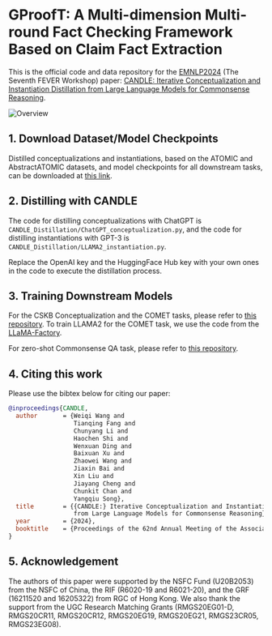 # GProofT: A Multi-dimension Multi-round Fact Checking Framework Based on Claim Fact Extraction

This is the official code and data repository for the [EMNLP2024](https://fever.ai/) (The Seventh FEVER Workshop) paper:
[CANDLE: Iterative Conceptualization and Instantiation Distillation from Large Language Models for Commonsense Reasoning](https://arxiv.org/abs/2401.07286).

![Overview](demo/overview.png "An overview of the CANDLE framework")

## 1. Download Dataset/Model Checkpoints

Distilled conceptualizations and instantiations, based on the ATOMIC and AbstractATOMIC datasets, and model checkpoints
for all downstream tasks, can be downloaded
at [this link](https://hkustconnect-my.sharepoint.com/:f:/g/personal/wwangbw_connect_ust_hk/EqhEyfccW45HtyehVTDO_cgB9A2X4TQQKdeVnjqK1wMgng).

## 2. Distilling with CANDLE

The code for distilling conceptualizations with ChatGPT is `CANDLE_Distillation/ChatGPT_conceptualization.py`, and the
code for distilling instantiations with GPT-3 is `CANDLE_Distillation/LLAMA2_instantiation.py`.

Replace the OpenAI key and the HuggingFace Hub key with your own ones in the code to execute the distillation process.

## 3. Training Downstream Models
For the CSKB Conceptualization and the COMET tasks, please refer to [this repository](https://github.com/HKUST-KnowComp/CAT).
To train LLAMA2 for the COMET task, we use the code from the [LLaMA-Factory](https://github.com/hiyouga/LLaMA-Factory).

For zero-shot Commonsense QA task, please refer to [this repository](https://github.com/HKUST-KnowComp/CAR).

## 4. Citing this work

Please use the bibtex below for citing our paper:

```bibtex
@inproceedings{CANDLE,
  author       = {Weiqi Wang and
                  Tianqing Fang and
                  Chunyang Li and
                  Haochen Shi and
                  Wenxuan Ding and
                  Baixuan Xu and
                  Zhaowei Wang and
                  Jiaxin Bai and
                  Xin Liu and
                  Jiayang Cheng and
                  Chunkit Chan and
                  Yangqiu Song},
  title        = {{CANDLE:} Iterative Conceptualization and Instantiation Distillation
                  from Large Language Models for Commonsense Reasoning},
  year         = {2024},
  booktitle    = {Proceedings of the 62nd Annual Meeting of the Association for Computational Linguistics, {ACL} 2024}
}
```

## 5. Acknowledgement

The authors of this paper were supported by the NSFC Fund (U20B2053) from the NSFC of China, the RIF (R6020-19 and
R6021-20), and the GRF (16211520 and 16205322) from RGC of Hong Kong. We also thank the support from the UGC
Research Matching Grants (RMGS20EG01-D, RMGS20CR11, RMGS20CR12, RMGS20EG19, RMGS20EG21, RMGS23CR05, RMGS23EG08).
